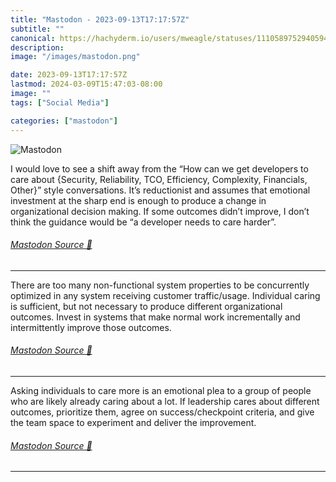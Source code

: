 ```yaml
---
title: "Mastodon - 2023-09-13T17:17:57Z"
subtitle: ""
canonical: https://hachyderm.io/users/mweagle/statuses/111058975294059473
description:
image: "/images/mastodon.png"

date: 2023-09-13T17:17:57Z
lastmod: 2024-03-09T15:47:03-08:00
image: ""
tags: ["Social Media"]

categories: ["mastodon"]
---
```

![Mastodon](/images/mastodon.png)

<p>I would love to see a shift away from the “How can we get developers to care about {Security, Reliability, TCO, Efficiency, Complexity, Financials, Other}” style conversations. It’s reductionist and assumes that emotional investment at the sharp end is enough to produce a change in organizational decision making.  If some outcomes didn’t improve, I don’t think the guidance would be “a developer needs to care harder”.</p>


###### [Mastodon Source 🐘](https://hachyderm.io/@mweagle/111058975294059473)

___

<p>There are too many non-functional system properties to be concurrently optimized in any system receiving customer traffic/usage. Individual caring is sufficient, but not necessary to produce different organizational outcomes. Invest in systems that make normal work incrementally and intermittently improve those outcomes.</p>


###### [Mastodon Source 🐘](https://hachyderm.io/@mweagle/111058977124118387)

___

<p>Asking individuals to care more is an emotional plea to a group of people who are likely already caring about a lot. If leadership cares about different outcomes, prioritize them, agree on success/checkpoint criteria, and give the team space to experiment and deliver the improvement.</p>


###### [Mastodon Source 🐘](https://hachyderm.io/@mweagle/111058979365708109)

___
